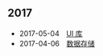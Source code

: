 ## 2017

- 2017-05-04　[UI 库](2017/github-android-ui.md)
- 2017-04-06　[数据存储](2017/data_storage.md)




